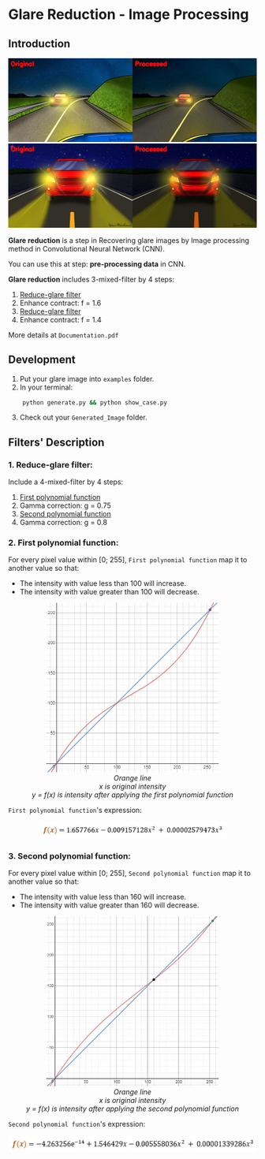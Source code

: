 # **Glare Reduction** - Image Processing

## Introduction

<img src="examples/first.jpg" alt="Glare reduction 1" />
<img src="examples/second.jpg" alt="Glare reduction 2" />

<b>Glare reduction</b> is a step in Recovering glare images by Image processing method in Convolutional Neural Network (CNN).

You can use this at step: <b>pre-processing data</b> in CNN.

<b>Glare reduction</b> includes 3-mixed-filter by 4 steps:

1. [Reduce-glare filter](#Reduce-glare-filter)
2. Enhance contract: f = 1.6
3. [Reduce-glare filter](#Reduce-glare-filter)
4. Enhance contract: f = 1.4

More details at `Documentation.pdf`

## Development

1. Put your glare image into `examples` folder.
2. In your terminal:

```sh
    python generate.py && python show_case.py
```

3. Check out your `Generated_Image` folder.

## Filters' Description

### <a name="Reduce-glare-filter"></a>1. Reduce-glare filter:

Include a 4-mixed-filter by 4 steps:

1. [First polynomial function](#first-func)
2. Gamma correction: g = 0.75
3. [Second polynomial function](#second-func)
4. Gamma correction: g = 0.8

### <a name="first-func"></a>2. First polynomial function:

For every pixel value within [0; 255], `First polynomial function` map it to another value so that:

- The intensity with value less than 100 will increase.
- The intensity with value greater than 100 will decrease.

<div style="text-align:center">
    <img src="examples/first_poly_func.png" width="350" alt="first poly func" /><br/>
    <i>Orange line<br/>x is original intensity<br/>y = f(x) is intensity after applying the first polynomial function</i>
</div>

`First polynomial function`'s expression:

<div style="text-align:center">
    <img src="examples/first_poly_exp.png" height="35" alt="first poly exp" />
</div>

### <a name="second-func"></a>3. Second polynomial function:

For every pixel value within [0; 255], `Second polynomial function` map it to another value so that:

- The intensity with value less than 160 will increase.
- The intensity with value greater than 160 will decrease.

<div style="text-align:center">
    <img src="examples/second_poly_func.png" width="350" alt="first poly func" /><br/>
    <i>Orange line<br/>x is original intensity<br/>y = f(x) is intensity after applying the second polynomial function</i>
</div>

`Second polynomial function`'s expression:

<div style="text-align:center">
    <img src="examples/second_poly_exp.PNG" height="35" alt="first poly exp" />
</div>
